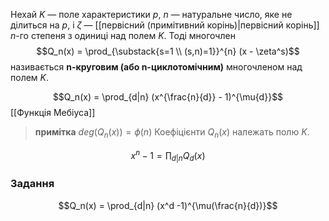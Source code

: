 Нехай $K$ — поле характеристики $p$, $n$ — натуральне число, яке не дiлиться на $p$, i $ζ$ — [[первісний (примітивний корінь)|первiсний корiнь]] $n$-го степеня з одиницi над полем $K$. Тодi многочлен
$$Q_n(x) = \prod_{\substack{s=1 \\ (s,n)=1}}^{n} (x - \zeta^s)$$
називається __n-круговим (або n-циклотомiчним)__ многочленом над полем $K$.

$$Q_n(x) = \prod_{d|n} (x^{\frac{n}{d}} - 1)^{\mu{d}}$$
[[Функція Мебіуса]]

> **примітка** $deg(Q_n (x)) = \phi(n)$
> Коефіцієнти $Q_n(x)$ належать полю  $K$.


$$x^n-1 = \prod_{d|n} Q_d(x)$$
### Задання 
$$Q_n(x) = \prod_{d|n} (x^d -1)^{\mu(\frac{n}{d})}$$
